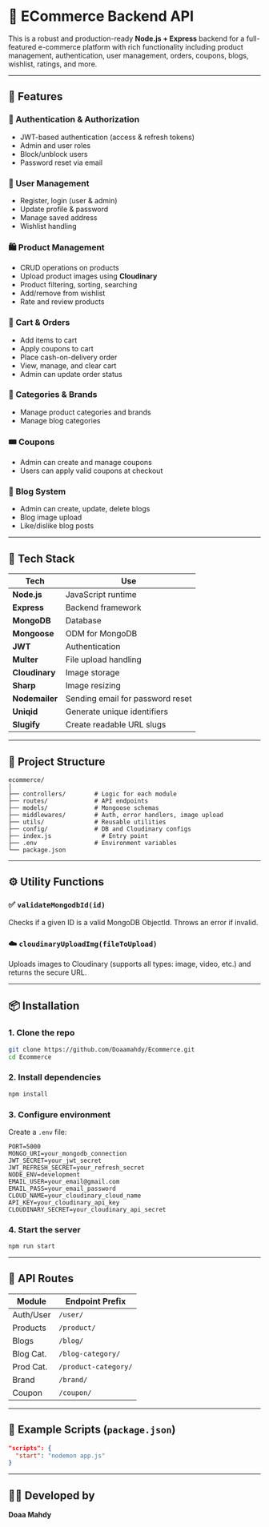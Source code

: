 # 🛒 ECommerce Backend API

This is a robust and production-ready **Node.js + Express** backend for a full-featured e-commerce platform with rich functionality including product management, authentication, user management, orders, coupons, blogs, wishlist, ratings, and more.

---

## 🚀 Features

### 🔐 Authentication & Authorization

- JWT-based authentication (access & refresh tokens)
- Admin and user roles
- Block/unblock users
- Password reset via email

### 👤 User Management

- Register, login (user & admin)
- Update profile & password
- Manage saved address
- Wishlist handling

### 🛍️ Product Management

- CRUD operations on products
- Upload product images using **Cloudinary**
- Product filtering, sorting, searching
- Add/remove from wishlist
- Rate and review products

### 🛒 Cart & Orders

- Add items to cart
- Apply coupons to cart
- Place cash-on-delivery order
- View, manage, and clear cart
- Admin can update order status

### 📁 Categories & Brands

- Manage product categories and brands
- Manage blog categories

### 🎟️ Coupons

- Admin can create and manage coupons
- Users can apply valid coupons at checkout

### 📝 Blog System

- Admin can create, update, delete blogs
- Blog image upload
- Like/dislike blog posts

---

## 🧰 Tech Stack

| Tech           | Use                              |
| -------------- | -------------------------------- |
| **Node.js**    | JavaScript runtime               |
| **Express**    | Backend framework                |
| **MongoDB**    | Database                         |
| **Mongoose**   | ODM for MongoDB                  |
| **JWT**        | Authentication                   |
| **Multer**     | File upload handling             |
| **Cloudinary** | Image storage                    |
| **Sharp**      | Image resizing                   |
| **Nodemailer** | Sending email for password reset |
| **Uniqid**     | Generate unique identifiers      |
| **Slugify**    | Create readable URL slugs        |

---

## 📁 Project Structure

```
ecommerce/
│
├── controllers/        # Logic for each module
├── routes/             # API endpoints
├── models/             # Mongoose schemas
├── middlewares/        # Auth, error handlers, image upload
├── utils/              # Reusable utilities
├── config/             # DB and Cloudinary configs
├── index.js              # Entry point
├── .env                # Environment variables
└── package.json
```

---

## ⚙️ Utility Functions

### ✅ `validateMongodbId(id)`

Checks if a given ID is a valid MongoDB ObjectId. Throws an error if invalid.

### ☁️ `cloudinaryUploadImg(fileToUpload)`

Uploads images to Cloudinary (supports all types: image, video, etc.) and returns the secure URL.

---

## 📦 Installation

### 1. Clone the repo

```bash
git clone https://github.com/Doaamahdy/Ecommerce.git
cd Ecommerce
```

### 2. Install dependencies

```bash
npm install
```

### 3. Configure environment

Create a `.env` file:

```env
PORT=5000
MONGO_URI=your_mongodb_connection
JWT_SECRET=your_jwt_secret
JWT_REFRESH_SECRET=your_refresh_secret
NODE_ENV=development
EMAIL_USER=your_email@gmail.com
EMAIL_PASS=your_email_password
CLOUD_NAME=your_cloudinary_cloud_name
API_KEY=your_cloudinary_api_key
CLOUDINARY_SECRET=your_cloudinary_api_secret
```

### 4. Start the server

```bash
npm run start
```

---

## 📮 API Routes

| Module    | Endpoint Prefix      |
| --------- | -------------------- |
| Auth/User | `/user/`             |
| Products  | `/product/`          |
| Blogs     | `/blog/`             |
| Blog Cat. | `/blog-category/`    |
| Prod Cat. | `/product-category/` |
| Brand     | `/brand/`            |
| Coupon    | `/coupon/`           |

---

## 📄 Example Scripts (`package.json`)

```json
"scripts": {
  "start": "nodemon app.js"
}
```

---

## 👨‍💻 Developed by

**Doaa Mahdy**
